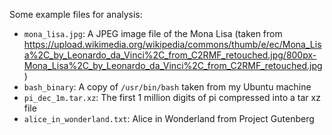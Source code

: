 Some example files for analysis:
 - `mona_lisa.jpg`: A JPEG image file of the Mona Lisa (taken from https://upload.wikimedia.org/wikipedia/commons/thumb/e/ec/Mona_Lisa%2C_by_Leonardo_da_Vinci%2C_from_C2RMF_retouched.jpg/800px-Mona_Lisa%2C_by_Leonardo_da_Vinci%2C_from_C2RMF_retouched.jpg)
 - `bash_binary`: A copy of `/usr/bin/bash` taken from my Ubuntu machine
 - `pi_dec_1m.tar.xz`: The first 1 million digits of pi compressed into a tar xz file
 - `alice_in_wonderland.txt`: Alice in Wonderland from Project Gutenberg
